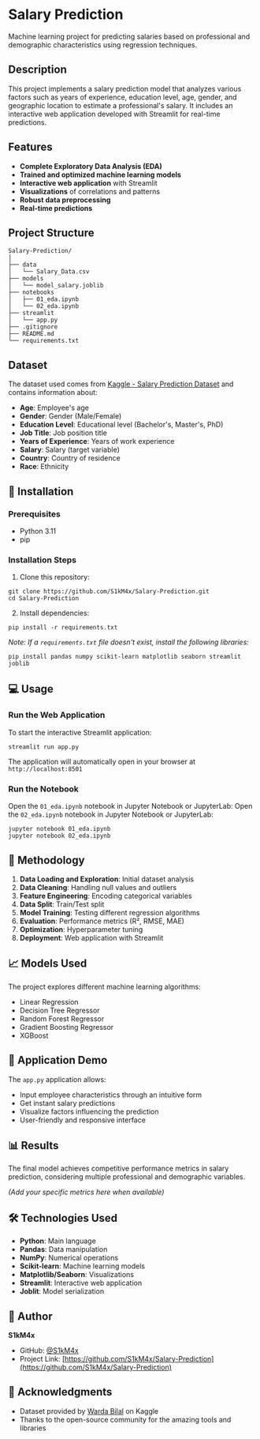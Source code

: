 # Salary Prediction

Machine learning project for predicting salaries based on professional and demographic characteristics using regression techniques.

## Description

This project implements a salary prediction model that analyzes various factors such as years of experience, education level, age, gender, and geographic location to estimate a professional's salary. It includes an interactive web application developed with Streamlit for real-time predictions.

## Features

- **Complete Exploratory Data Analysis (EDA)**
- **Trained and optimized machine learning models**
- **Interactive web application** with Streamlit
- **Visualizations** of correlations and patterns
- **Robust data preprocessing**
- **Real-time predictions**

## Project Structure

```
Salary-Prediction/
│
├── data         
│   └── Salary_Data.csv  
├── models         
│   └── model_salary.joblib      
├── notebooks         
│   ├── 01_eda.ipynb    
│   └── 02_eda.ipynb
├── streamlit         
│   └── app.py 
├── .gitignore
├── README.md
└── requirements.txt

```

## Dataset

The dataset used comes from [Kaggle - Salary Prediction Dataset](https://www.kaggle.com/datasets/wardabilal/salary-prediction-dataset/data) and contains information about:

- **Age**: Employee's age
- **Gender**: Gender (Male/Female)
- **Education Level**: Educational level (Bachelor's, Master's, PhD)
- **Job Title**: Job position title
- **Years of Experience**: Years of work experience
- **Salary**: Salary (target variable)
- **Country**: Country of residence
- **Race**: Ethnicity

## 🚀 Installation

### Prerequisites

- Python 3.11
- pip

### Installation Steps

1. Clone this repository:
```Terminal
git clone https://github.com/S1kM4x/Salary-Prediction.git
cd Salary-Prediction
```

2. Install dependencies:
```Terminal
pip install -r requirements.txt
```

*Note: If a `requirements.txt` file doesn't exist, install the following libraries:*
```Terminal
pip install pandas numpy scikit-learn matplotlib seaborn streamlit joblib
```

## 💻 Usage

### Run the Web Application

To start the interactive Streamlit application:

```Terminal
streamlit run app.py
```

The application will automatically open in your browser at `http://localhost:8501`

### Run the Notebook

Open the `01_eda.ipynb` notebook in Jupyter Notebook or JupyterLab:
Open the `02_eda.ipynb` notebook in Jupyter Notebook or JupyterLab:

```Terminal
jupyter notebook 01_eda.ipynb
jupyter notebook 02_eda.ipynb
```

## 🧠 Methodology

1. **Data Loading and Exploration**: Initial dataset analysis
2. **Data Cleaning**: Handling null values and outliers
3. **Feature Engineering**: Encoding categorical variables
4. **Data Split**: Train/Test split
5. **Model Training**: Testing different regression algorithms
6. **Evaluation**: Performance metrics (R², RMSE, MAE)
7. **Optimization**: Hyperparameter tuning
8. **Deployment**: Web application with Streamlit

## 📈 Models Used

The project explores different machine learning algorithms:

- Linear Regression
- Decision Tree Regressor
- Random Forest Regressor
- Gradient Boosting Regressor
- XGBoost

## 🎨 Application Demo

The `app.py` application allows:

- Input employee characteristics through an intuitive form
- Get instant salary predictions
- Visualize factors influencing the prediction
- User-friendly and responsive interface

## 📊 Results

The final model achieves competitive performance metrics in salary prediction, considering multiple professional and demographic variables.

*(Add your specific metrics here when available)*

## 🛠️ Technologies Used

- **Python**: Main language
- **Pandas**: Data manipulation
- **NumPy**: Numerical operations
- **Scikit-learn**: Machine learning models
- **Matplotlib/Seaborn**: Visualizations
- **Streamlit**: Interactive web application
- **Joblit**: Model serialization

## 👤 Author

**S1kM4x**

- GitHub: [@S1kM4x](https://github.com/S1kM4x)
- Project Link: [https://github.com/S1kM4x/Salary-Prediction](https://github.com/S1kM4x/Salary-Prediction)

## 🙏 Acknowledgments

- Dataset provided by [Warda Bilal](https://www.kaggle.com/wardabilal) on Kaggle
- Thanks to the open-source community for the amazing tools and libraries
